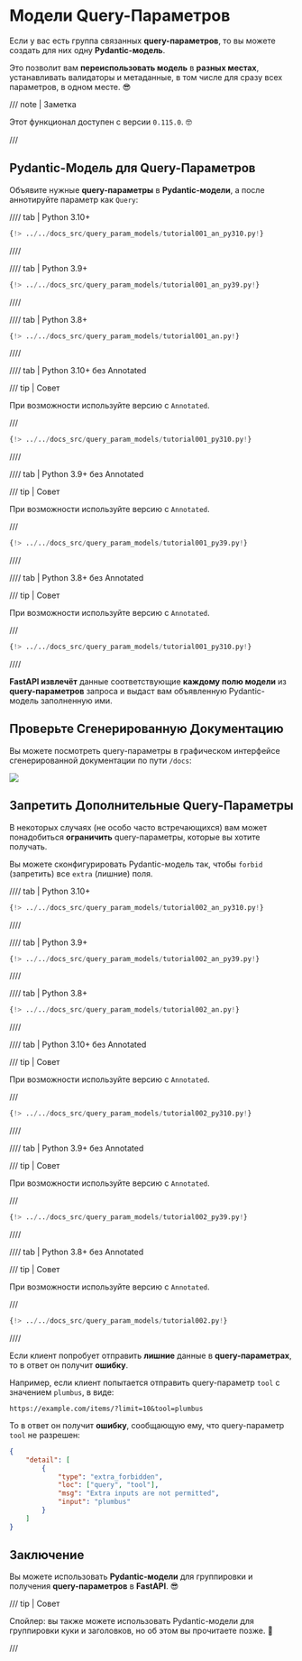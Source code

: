 # Модели Query-Параметров

Если у вас есть группа связанных **query-параметров**, то вы можете создать для них одну **Pydantic-модель**.

Это позволит вам **переиспользовать модель** в **разных местах**, устанавливать валидаторы и метаданные, в том числе для сразу всех параметров, в одном месте. 😎

/// note | Заметка

Этот функционал доступен с версии `0.115.0`. 🤓

///

## Pydantic-Модель для Query-Параметров

Объявите нужные **query-параметры** в **Pydantic-модели**, а после аннотируйте параметр как `Query`:

//// tab | Python 3.10+

```Python hl_lines="9-13  17"
{!> ../../docs_src/query_param_models/tutorial001_an_py310.py!}
```

////

//// tab | Python 3.9+

```Python hl_lines="8-12  16"
{!> ../../docs_src/query_param_models/tutorial001_an_py39.py!}
```

////

//// tab | Python 3.8+

```Python hl_lines="10-14  18"
{!> ../../docs_src/query_param_models/tutorial001_an.py!}
```

////

//// tab | Python 3.10+ без Annotated

/// tip | Совет

При возможности используйте версию с `Annotated`.

///

```Python hl_lines="9-13  17"
{!> ../../docs_src/query_param_models/tutorial001_py310.py!}
```

////

//// tab | Python 3.9+ без Annotated

/// tip | Совет

При возможности используйте версию с `Annotated`.

///

```Python hl_lines="8-12 16"
{!> ../../docs_src/query_param_models/tutorial001_py39.py!}
```

////

//// tab | Python 3.8+ без Annotated

/// tip | Совет

При возможности используйте версию с `Annotated`.

///

```Python hl_lines="9-13  17"
{!> ../../docs_src/query_param_models/tutorial001_py310.py!}
```

////

**FastAPI извлечёт** данные соответствующие **каждому полю модели** из **query-параметров** запроса и выдаст вам объявленную Pydantic-модель заполненную ими.

## Проверьте Сгенерированную Документацию

Вы можете посмотреть query-параметры в графическом интерфейсе сгенерированной документации по пути `/docs`:

<div class="screenshot">
<img src="/img/tutorial/query-param-models/image01.png">
</div>

## Запретить Дополнительные Query-Параметры

В некоторых случаях (не особо часто встречающихся) вам может понадобиться **ограничить** query-параметры, которые вы хотите получать.

Вы можете сконфигурировать Pydantic-модель так, чтобы `forbid` (запретить) все `extra` (лишние) поля.

//// tab | Python 3.10+

```Python hl_lines="10"
{!> ../../docs_src/query_param_models/tutorial002_an_py310.py!}
```

////

//// tab | Python 3.9+

```Python hl_lines="9"
{!> ../../docs_src/query_param_models/tutorial002_an_py39.py!}
```

////

//// tab | Python 3.8+

```Python hl_lines="11"
{!> ../../docs_src/query_param_models/tutorial002_an.py!}
```

////

//// tab | Python 3.10+ без Annotated

/// tip | Совет

При возможности используйте версию с `Annotated`.

///

```Python hl_lines="10"
{!> ../../docs_src/query_param_models/tutorial002_py310.py!}
```

////

//// tab | Python 3.9+ без Annotated

/// tip | Совет

При возможности используйте версию с `Annotated`.

///

```Python hl_lines="9"
{!> ../../docs_src/query_param_models/tutorial002_py39.py!}
```

////

//// tab | Python 3.8+ без Annotated

/// tip | Совет

При возможности используйте версию с `Annotated`.

///

```Python hl_lines="11"
{!> ../../docs_src/query_param_models/tutorial002.py!}
```

////

Если клиент попробует отправить **лишние** данные в **query-параметрах**, то в ответ он получит **ошибку**.

Например, если клиент попытается отправить query-параметр `tool` с значением `plumbus`, в виде:

```http
https://example.com/items/?limit=10&tool=plumbus
```

То в ответ он получит **ошибку**, сообщающую ему, что query-параметр `tool` не разрешен:

```json
{
    "detail": [
        {
            "type": "extra_forbidden",
            "loc": ["query", "tool"],
            "msg": "Extra inputs are not permitted",
            "input": "plumbus"
        }
    ]
}
```

## Заключение

Вы можете использовать **Pydantic-модели** для группировки и получения **query-параметров** в **FastAPI**. 😎

/// tip | Совет

Спойлер: вы также можете использовать Pydantic-модели для группировки куки и заголовков, но об этом вы прочитаете позже. 🤫

///
